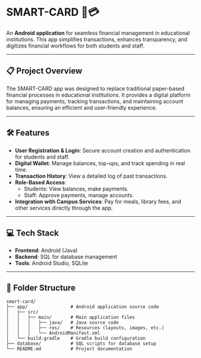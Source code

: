 # SMART-CARD 📱💳  

An **Android application** for seamless financial management in educational institutions. This app simplifies transactions, enhances transparency, and digitizes financial workflows for both students and staff.

---

## 📋 Project Overview  
The SMART-CARD app was designed to replace traditional paper-based financial processes in educational institutions. It provides a digital platform for managing payments, tracking transactions, and maintaining account balances, ensuring an efficient and user-friendly experience.

---

## 🛠️ Features  
- **User Registration & Login**: Secure account creation and authentication for students and staff.  
- **Digital Wallet**: Manage balances, top-ups, and track spending in real time.  
- **Transaction History**: View a detailed log of past transactions.  
- **Role-Based Access**:  
  - Students: View balances, make payments.  
  - Staff: Approve payments, manage accounts.  
- **Integration with Campus Services**: Pay for meals, library fees, and other services directly through the app. 

---

## 💻 Tech Stack  
- **Frontend**: Android (Java)   
- **Backend**: SQL for database management  
- **Tools**: Android Studio, SQLite  

---

## 📂 Folder Structure  
```plaintext
smart-card/
├── app/                # Android application source code
│   ├── src/
│   │   ├── main/       # Main application files
│   │   │   ├── java/   # Java source code
│   │   │   ├── res/    # Resources (layouts, images, etc.)
│   │   │   └── AndroidManifest.xml
│   └── build.gradle    # Gradle build configuration
├── database/           # SQL scripts for database setup
└── README.md           # Project documentation
